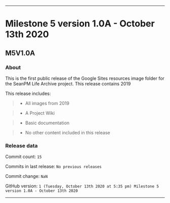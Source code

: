 
***

# Milestone 5 version 1.0A - October 13th 2020

## M5V1.0A

### About

This is the first public release of the Google Sites resources image folder for the SeanPM Life Archive project. This release contains 2019

This release includes:

> * All images from 2019

> * A Project Wiki

> * Basic documentation

> * No other content included in this release

### Release data

Commit count: `15`

Commits in last release: `No previous releases`

Commit change: `NaN`

GitHub version: `1 (Tuesday, October 13th 2020 at 5:35 pm) Milestone 5 version 1.0A - October 13th 2020`

***
